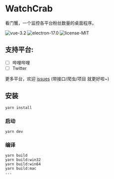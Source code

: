 # WatchCrab

看门蟹，一个监控各平台粉丝数量的桌面程序。

![vue-3.2](https://img.shields.io/badge/vue-3.2-brightgreen)
![electron-17.0](https://img.shields.io/badge/electron-17.0-blue)
![license-MIT](https://img.shields.io/badge/license-MIT-green)


## 支持平台:

- [ ] 哔哩哔哩
- [ ] Twitter

更多平台，欢迎 [issues](https://github.com/YuzeTT/watch-crab/issues) (带接口/爬虫/项目 就更好啦~)

## 安装
```
yarn install
```

### 启动
```
yarn dev
```

### 编译
```
yarn build
yarn build:win32
yarn build:win64
yarn build:mac
...
```
